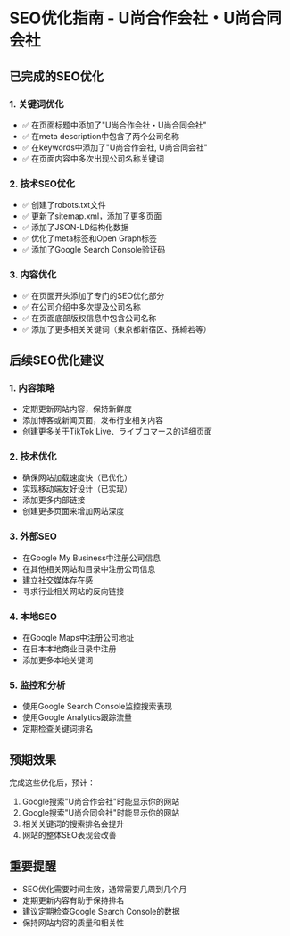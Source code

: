 # SEO优化指南 - U尚合作会社・U尚合同会社

## 已完成的SEO优化

### 1. 关键词优化
- ✅ 在页面标题中添加了"U尚合作会社・U尚合同会社"
- ✅ 在meta description中包含了两个公司名称
- ✅ 在keywords中添加了"U尚合作会社, U尚合同会社"
- ✅ 在页面内容中多次出现公司名称关键词

### 2. 技术SEO优化
- ✅ 创建了robots.txt文件
- ✅ 更新了sitemap.xml，添加了更多页面
- ✅ 添加了JSON-LD结构化数据
- ✅ 优化了meta标签和Open Graph标签
- ✅ 添加了Google Search Console验证码

### 3. 内容优化
- ✅ 在页面开头添加了专门的SEO优化部分
- ✅ 在公司介绍中多次提及公司名称
- ✅ 在页面底部版权信息中包含公司名称
- ✅ 添加了更多相关关键词（東京都新宿区、孫綺若等）

## 后续SEO优化建议

### 1. 内容策略
- 定期更新网站内容，保持新鲜度
- 添加博客或新闻页面，发布行业相关内容
- 创建更多关于TikTok Live、ライブコマース的详细页面

### 2. 技术优化
- 确保网站加载速度快（已优化）
- 实现移动端友好设计（已实现）
- 添加更多内部链接
- 创建更多页面来增加网站深度

### 3. 外部SEO
- 在Google My Business中注册公司信息
- 在其他相关网站和目录中注册公司信息
- 建立社交媒体存在感
- 寻求行业相关网站的反向链接

### 4. 本地SEO
- 在Google Maps中注册公司地址
- 在日本本地商业目录中注册
- 添加更多本地关键词

### 5. 监控和分析
- 使用Google Search Console监控搜索表现
- 使用Google Analytics跟踪流量
- 定期检查关键词排名

## 预期效果

完成这些优化后，预计：
1. Google搜索"U尚合作会社"时能显示你的网站
2. Google搜索"U尚合同会社"时能显示你的网站
3. 相关关键词的搜索排名会提升
4. 网站的整体SEO表现会改善

## 重要提醒

- SEO优化需要时间生效，通常需要几周到几个月
- 定期更新内容有助于保持排名
- 建议定期检查Google Search Console的数据
- 保持网站内容的质量和相关性 